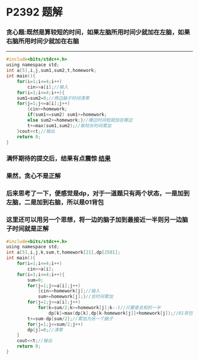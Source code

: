 # P2392 题解

### 贪心题:既然是算较短的时间，如果左脑所用时间少就加在左脑，如果右脑所用时间少就加在右脑


------------

```c
#include<bits/stdc++.h>
using namespace std;
int a[5],i,j,sum1,sum2,t,homework;
int main(){
    for(i=1;i<=4;i++)
        cin>>a[i];//输入
    for(i=1;i<=4;i++){
    sum1=sum2=0;//两边脑子时间清零
    for(j=1;j<=a[i];j++)
        {cin>>homework;
        if(sum1<=sum2) sum1+=homework;
        else sum2+=homework;}//哪边时间短就加在哪边
        t+=max(sum1,sum2);//取较长时间累加
    }cout<<t;//输出
    return 0;
}
```
### 满怀期待的提交后，结果有点震惊 [结果](https://www.luogu.org/recordnew/show/17877263)
### 果然，贪心不是正解
### 后来思考了一下，便感觉是dp，对于一道题只有两个状态，一是加到左脑，二是加到右脑，所以是01背包
### 这里还可以用另一个思想，将一边的脑子加到最接近一半则另一边脑子时间就是正解
```c
#include<bits/stdc++.h>
using namespace std;
int a[5],i,j,k,sum,t,homework[21],dp[2501];
int main(){
	for(i=1;i<=4;i++)
		cin>>a[i];
	for(i=1;i<=4;i++){
		sum=0;	
		for(j=1;j<=a[i];j++)
			{cin>>homework[j];//输入
			sum+=homework[j];}//总时间累加
		for(j=1;j<=a[i];j++)
			for(k=sum/2;k>=homework[j];k--)//只要是总和的一半
				dp[k]=max(dp[k],dp[k-homework[j]]+homework[j]);//01背包
		t+=sum-dp[sum/2];//累加为另一个脑子
		for(j=1;j<=sum/2;j++)
		dp[j]=0;//清零
	}
	cout<<t;//输出
	return 0;
}
```
